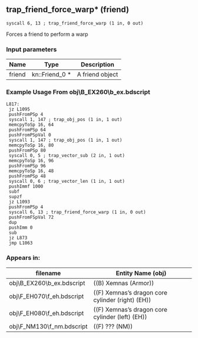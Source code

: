 ## trap_friend_force_warp* (friend)

`syscall 6, 13 ; trap_friend_force_warp (1 in, 0 out)`

Forces a friend to perform a warp

### Input parameters
| Name | Type | Description
|------|------|------------
| friend   | kn::Friend_0 *   | A friend object


### Example Usage From obj\B_EX260\b_ex.bdscript
```plaintext
L817:
 jz L1095
 pushFromPSp 4
 syscall 1, 147 ; trap_obj_pos (1 in, 1 out)
 memcpyToSp 16, 64
 pushFromPSp 64
 pushFromPSpVal 0
 syscall 1, 147 ; trap_obj_pos (1 in, 1 out)
 memcpyToSp 16, 80
 pushFromPSp 80
 syscall 0, 5 ; trap_vector_sub (2 in, 1 out)
 memcpyToSp 16, 96
 pushFromPSp 96
 memcpyToSp 16, 48
 pushFromPSp 48
 syscall 0, 6 ; trap_vector_len (1 in, 1 out)
 pushImmf 1000
 subf 
 supzf 
 jz L1093
 pushFromPSp 4
 syscall 6, 13 ; trap_friend_force_warp (1 in, 0 out)
 pushFromFSpVal 72
 dup 
 pushImm 0
 sub 
 jz L873
 jmp L1063
```


### Appears in:
| filename | Entity Name (obj)
|----------|-------------
| obj\B_EX260\b_ex.bdscript       | ((B) Xemnas (Armor))          
| obj\F_EH070\f_eh.bdscript       | ((F) Xemnas’s dragon core cylinder (right) (EH))          
| obj\F_EH080\f_eh.bdscript       | ((F) Xemnas’s dragon core cylinder (left) (EH))          
| obj\F_NM130\f_nm.bdscript       | ((F) ??? (NM))          



